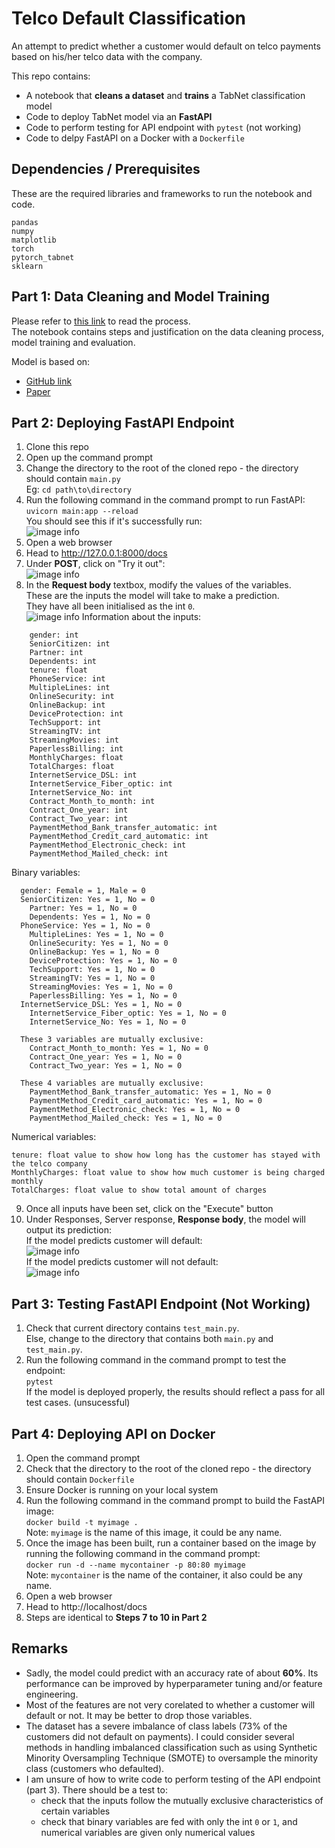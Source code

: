 # Telco Default Classification
An attempt to predict whether a customer would default on telco payments based on his/her telco data with the company.


This repo contains:
- A notebook that **cleans a dataset** and **trains** a TabNet classification model
- Code to deploy TabNet model via an **FastAPI**
- Code to perform testing for API endpoint with `pytest` (not working)
- Code to delpy FastAPI on a Docker with a `Dockerfile`

## Dependencies / Prerequisites
These are the required libraries and frameworks to run the notebook and code.
```shell
pandas
numpy
matplotlib
torch
pytorch_tabnet
sklearn
```

## Part 1: Data Cleaning and Model Training
Please refer to [this link](https://github.com/Gamers-Blended/Telco_Default_Classification/blob/main/Technical_Test.ipynb) to read the process. <br>
The notebook contains steps and justification on the data cleaning process, model training and evaluation.

Model is based on:
- [GitHub link](https://github.com/dreamquark-ai/tabnet)
- [Paper](https://arxiv.org/pdf/1908.07442.pdf)


## Part 2: Deploying FastAPI Endpoint
1. Clone this repo
2. Open up the command prompt
3. Change the directory to the root of the cloned repo - the directory should contain `main.py` <br>
Eg:
`cd path\to\directory`
4. Run the following command in the command prompt to run FastAPI: <br>
`uvicorn main:app --reload` <br>
You should see this if it's successfully run: <br>
![image info](./ReadMe_Images/image1.PNG)
5. Open a web browser
6. Head to http://127.0.0.1:8000/docs
7. Under **POST**, click on "Try it out": <br>
![image info](./ReadMe_Images/image2.PNG)
8. In the **Request body** textbox, modify the values of the variables. <br>
These are the inputs the model will take to make a prediction. <br>
They have all been initialised as the int `0`. <br>
![image info](./ReadMe_Images/image3.PNG)
Information about the inputs:
```
	gender: int
	SeniorCitizen: int
	Partner: int
	Dependents: int
	tenure: float
	PhoneService: int
	MultipleLines: int
	OnlineSecurity: int
	OnlineBackup: int
	DeviceProtection: int
	TechSupport: int
	StreamingTV: int
	StreamingMovies: int
	PaperlessBilling: int
	MonthlyCharges: float
	TotalCharges: float
	InternetService_DSL: int
	InternetService_Fiber_optic: int
	InternetService_No: int
	Contract_Month_to_month: int
	Contract_One_year: int
	Contract_Two_year: int
	PaymentMethod_Bank_transfer_automatic: int
	PaymentMethod_Credit_card_automatic: int
	PaymentMethod_Electronic_check: int
	PaymentMethod_Mailed_check: int
```

Binary variables:
```
  gender: Female = 1, Male = 0
  SeniorCitizen: Yes = 1, No = 0
	Partner: Yes = 1, No = 0
	Dependents: Yes = 1, No = 0
  PhoneService: Yes = 1, No = 0
	MultipleLines: Yes = 1, No = 0
	OnlineSecurity: Yes = 1, No = 0
	OnlineBackup: Yes = 1, No = 0
	DeviceProtection: Yes = 1, No = 0
	TechSupport: Yes = 1, No = 0
	StreamingTV: Yes = 1, No = 0
	StreamingMovies: Yes = 1, No = 0
	PaperlessBilling: Yes = 1, No = 0
  InternetService_DSL: Yes = 1, No = 0
	InternetService_Fiber_optic: Yes = 1, No = 0
	InternetService_No: Yes = 1, No = 0
  
  These 3 variables are mutually exclusive:
	Contract_Month_to_month: Yes = 1, No = 0
	Contract_One_year: Yes = 1, No = 0
	Contract_Two_year: Yes = 1, No = 0
  
  These 4 variables are mutually exclusive:
	PaymentMethod_Bank_transfer_automatic: Yes = 1, No = 0
	PaymentMethod_Credit_card_automatic: Yes = 1, No = 0
	PaymentMethod_Electronic_check: Yes = 1, No = 0
	PaymentMethod_Mailed_check: Yes = 1, No = 0
```
Numerical variables:
```
tenure: float value to show how long has the customer has stayed with the telco company
MonthlyCharges: float value to show how much customer is being charged monthly
TotalCharges: float value to show total amount of charges
```
9. Once all inputs have been set, click on the "Execute" button
10. Under Responses, Server response, **Response body**, the model will output its prediction: <br>
If the model predicts customer will default: <br>
![image info](./ReadMe_Images/image4.PNG) <br>
If the model predicts customer will not default: <br>
![image info](./ReadMe_Images/image5.PNG) <br>

## Part 3: Testing FastAPI Endpoint (Not Working)
1. Check that current directory contains `test_main.py`. <br>
Else, change to the directory that contains both `main.py` and `test_main.py`.
2. Run the following command in the command prompt to test the endpoint: <br>
`pytest` <br>
If the model is deployed properly, the results should reflect a pass for all test cases. (unsucessful)


## Part 4: Deploying API on Docker
1. Open the command prompt
2. Check that the directory to the root of the cloned repo - the directory should contain `Dockerfile`
3. Ensure Docker is running on your local system
4. Run the following command in the command prompt to build the FastAPI image: <br>
`docker build -t myimage .` <br>
Note: `myimage` is the name of this image, it could be any name.
5. Once the image has been built, run a container based on the image by running the following command in the command prompt: <br>
`docker run -d --name mycontainer -p 80:80 myimage` <br>
Note: `mycontainer` is the name of the container, it also could be any name.
6. Open a web browser
7. Head to http://localhost/docs
8. Steps are identical to **Steps 7 to 10 in Part 2**

## Remarks
- Sadly, the model could predict with an accuracy rate of about **60%**. Its performance can be improved by hyperparameter tuning and/or feature engineering.
- Most of the features are not very corelated to whether a customer will default or not. It may be better to drop those variables.
- The dataset has a severe imbalance of class labels (73% of the customers did not default on payments). I could consider several methods in handling imbalanced classification such as using Synthetic Minority Oversampling Technique (SMOTE) to oversample the minority class (customers who defaulted).
- I am unsure of how to write code to perform testing of the API endpoint (part 3). There should be a test to:
   - check that the inputs follow the mutually exclusive characteristics of certain variables
   - check that binary variables are fed with only the int `0` or `1`, and numerical variables are given only numerical values
